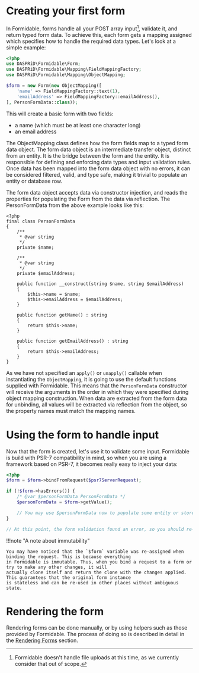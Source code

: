 # Creating your first form

In Formidable, forms handle all your POST array input[^file-uploads], validate it, and return typed form data. To
achieve this, each form gets a mapping assigned which specifies how to handle the required data types. Let's look at a
simple example:

```php
<?php
use DASPRiD\Formidable\Form;
use DASPRiD\Formidable\Mapping\FieldMappingFactory;
use DASPRiD\Formidable\Mapping\ObjectMapping;

$form = new Form(new ObjectMapping([
    'name' => FieldMappingFactory::text(1),
    'emailAddress' => FieldMappingFactory::emailAddress(),
], PersonFormData::class));
```

This will create a basic form with two fields:

- a name (which must be at least one character long)
- an email address

The ObjectMapping class defines how the form fields map to a typed form data object. The form data object is an
intermediate transfer object, distinct from an entity. It is the bridge between the form and the entity. It is
responsible for defining and enforcing data types and input validation rules. Once data has been mapped into the form
data object with no errors, it can be considered filtered, valid, and type safe, making it trivial to populate an entity
or database row.

The form data object accepts data via constructor injection, and reads the properties for populating the Form from the
data via reflection. The PersonFormData from the above example looks like this:

```
<?php
final class PersonFormData
{
    /**
     * @var string
     */
    private $name;

    /**
     * @var string
     */
    private $emailAddress;

    public function __construct(string $name, string $emailAddress)
    {
        $this->name = $name;
        $this->emailAddress = $emailAddress;
    }

    public function getName() : string
    {
        return $this->name;
    }

    public function getEmailAddress() : string
    {
        return $this->emailAddress;
    }
}
```

As we have not specified an `apply()` or `unapply()` callable when instantiating the `ObjectMapping`, it is going to use
the default functions supplied with Formidable. This means that the `PersonFormData` constructor will receive the
arguments in the order in which they were specified during object mapping construction. When data are extracted from the
form data for unbinding, all values will be extracted via reflection from the object, so the property names must match
the mapping names.

# Using the form to handle input

Now that the form is created, let's use it to validate some input. Formidable is build with PSR-7 compatibility in mind,
so when you are using a framework based on PSR-7, it becomes really easy to inject your data:

```php
<?php
$form = $form->bindFromRequest($psr7ServerRequest);

if (!$form->hasErrors()) {
    /* @var $personFormData PersonFormData */
    $personFormData = $form->getValue();

    // You may use $personFormData now to populate some entity or store the data in a database.
}

// At this point, the form validation found an error, so you should re-display the form.
```

!!!note "A note about immutability"

    You may have noticed that the `$form` variable was re-assigned when binding the request. This is because everything
    in Formidable is immutable. Thus, when you bind a request to a form or try to make any other changes, it will
    actually clone itself and return the clone with the changes applied. This guarantees that the original form instance
    is stateless and can be re-used in other places without ambiguous state.

# Rendering the form

Rendering forms can be done manually, or by using helpers such as those provided by Formidable. The process of doing so
is described in detail in the [Rendering Forms](rendering-forms.md) section.

[^file-uploads]: Formidable doesn't handle file uploads at this time, as we currently consider that out of scope.
